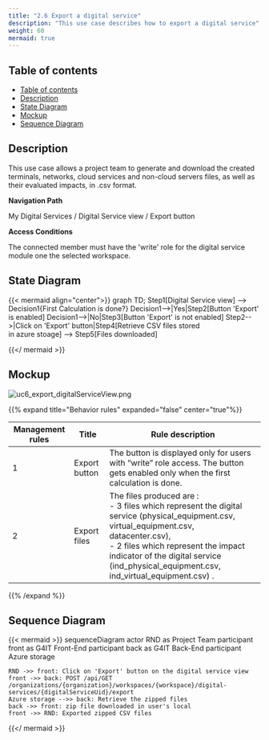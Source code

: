 ```yaml
---
title: "2.6 Export a digital service"
description: "This use case describes how to export a digital service"
weight: 60
mermaid: true
---
```


## Table of contents

-   [Table of contents](#table-of-contents)
-   [Description](#description)
-   [State Diagram](#state-diagram)
-   [Mockup](#mockup)
-   [Sequence Diagram](#sequence-diagram)

## Description

This use case allows a project team to generate and download the created terminals, networks, cloud services and non-cloud servers files, as well as their evaluated impacts, in .csv format.

**Navigation Path**

My Digital Services / Digital Service view / Export button

**Access Conditions**

The connected member must have the 'write' role for the digital service module one the selected workspace.

## State Diagram

{{< mermaid align="center">}}
graph TD;
Step1[Digital Service view] --> Decision1{First Calculation is done?}
Decision1-->|Yes|Step2[Button 'Export' is enabled]
Decision1-->|No|Step3[Button 'Export' is not enabled]
Step2-->|Click on 'Export' button|Step4[Retrieve CSV files stored<br> in azure stoage] --> Step5[Files downloaded]

{{</ mermaid >}}

## Mockup

![uc6_export_digitalServiceView.png](../images/uc6_export_digitalServiceView.png)

{{% expand title="Behavior rules" expanded="false" center="true"%}}

| Management rules | Title         | Rule description                                                                                                                                                                                                                                                                 |
| ---------------- | ------------- | -------------------------------------------------------------------------------------------------------------------------------------------------------------------------------------------------------------------------------------------------------------------------------- |
| 1                | Export button | The button is displayed only for users with “write” role access. The button gets enabled only when the first calculation is done.                                                                                                                                                |
| 2                | Export files  | The files produced are :<br> - 3 files which represent the digital service (physical_equipment.csv, virtual_equipment.csv, datacenter.csv), <br> - 2 files which represent the impact indicator of the digital service (ind_physical_equipment.csv, ind_virtual_equipment.csv) . |

{{% /expand %}}

## Sequence Diagram

{{< mermaid >}}
sequenceDiagram
actor RND as Project Team
participant front as G4IT Front-End
participant back as G4IT Back-End
participant Azure storage

    RND ->> front: Click on 'Export' button on the digital service view
    front ->> back: POST /api/GET /organizations/{organization}/workspaces/{workspace}/digital-services/{digitalServiceUid}/export
    Azure storage -->> back: Retrieve the zipped files
    back ->> front: zip file downloaded in user's local
    front ->> RND: Exported zipped CSV files

{{</ mermaid >}}
